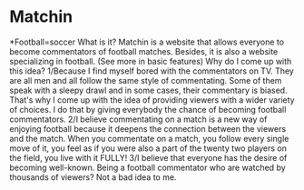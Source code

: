 # Matchin
*Football=soccer
What is it?
Matchin is a website that allows everyone to become commentators of football matches. Besides, it is also a website specializing in football. (See more in basic features)
Why do I come up with this idea?
1/Because I find myself bored with the commentators on TV. They are all men and all follow the same style of commentating. Some of them speak with a sleepy drawl and in some cases, their commentary is biased. That's why I come up with the idea of providing viewers with a wider variety of choices. I do that by giving everybody the chance of becoming football commentators.
2/I believe commentating on a match is a new way of enjoying football because it deepens the connection between the viewers and the match. When you commentate on a match, you follow every single move of it, you feel as if you were also a part of the twenty two players on the field, you live with it FULLY!
3/I believe that everyone has the desire of becoming well-known. Being a football commentator who are watched by thousands of viewers? Not a bad idea to me.
